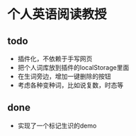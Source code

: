 # 个人英语阅读教授

## todo
-   插件化，不依赖于手写网页
-   把个人词库放到插件的localStorage里面
-   在生词旁边，增加一键删除的按钮
-   考虑各种变种词，比如说复数，时态等

## done
-   实现了一个标记生识的demo
